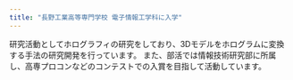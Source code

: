 ```yaml
---
title: "長野工業高等専門学校 電子情報工学科に入学"
---
```


研究活動としてホログラフィの研究をしており、3Dモデルをホログラムに変換する手法の研究開発を行っています。
また、部活では情報技術研究部に所属し、高専プロコンなどのコンテストでの入賞を目指して活動しています。
